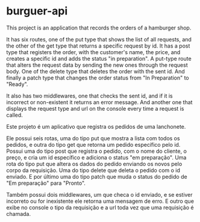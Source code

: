 # burguer-api

This project is an application that records the orders of a hamburger shop.

It has six routes, one of the put type that shows the list of all requests, and the other of the get type that returns a specific request by id.
It has a post type that registers the order, with the customer's name, the price, and creates a specific id and adds the status "in preparation".
A put-type route that alters the request data by sending the new ones through the request body.
One of the delete type that deletes the order with the sent id.
And finally a patch type that changes the order status from "In Preparation" to "Ready".

It also has two middlewares, one that checks the sent id, and if it is incorrect or non-existent it returns an error message.
And another one that displays the request type and url on the console every time a request is called.



Este projeto é um aplicativo que registra os pedidos de uma lanchonete.

Ele possui seis rotas, uma do tipo put que mostra a lista com todos os pedidos, e outra do tipo get que retorna um pedido específico pelo id.
Possui uma do tipo post que registra o pedido, com o nome do cliente, o preço, e cria um id específico e adiciona o status "em preparação".
Uma rota do tipo put que altera os dados do pedido enviando os novos pelo corpo da requisição.
Uma do tipo delete que deleta o pedido com o id enviado.
E por último uma do tipo patch que muda o status do pedido de "Em preparação" para "Pronto". 

Também possui dois middlewares, um que checa o id enviado, e se estiver incorreto ou for inexistente ele retorna uma mensagem de erro.
E outro que exibe no console o tipo da requisição e a url toda vez que uma requisição é chamada.
